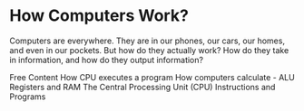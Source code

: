 # How Computers Work?

Computers are everywhere. They are in our phones, our cars, our homes, and even in our pockets. But how do they actually work? How do they take in information, and how do they output information?

<ResourceGroupTitle>Free Content</ResourceGroupTitle>
<BadgeLink colorScheme='red' badgeText='Watch' href='https://www.youtube.com/watch?v=XM4lGflQFvA'>How CPU executes a program</BadgeLink>
<BadgeLink colorScheme='red' badgeText='Watch' href='https://youtu.be/1I5ZMmrOfnA'>How computers calculate - ALU</BadgeLink>
<BadgeLink colorScheme='red' badgeText='Watch' href='https://youtu.be/fpnE6UAfbtU'>Registers and RAM</BadgeLink>
<BadgeLink colorScheme='red' badgeText='Watch' href='https://youtu.be/FZGugFqdr60'>The Central Processing Unit (CPU)</BadgeLink>
<BadgeLink colorScheme='red' badgeText='Watch' href='https://youtu.be/zltgXvg6r3k'>Instructions and Programs</BadgeLink>
